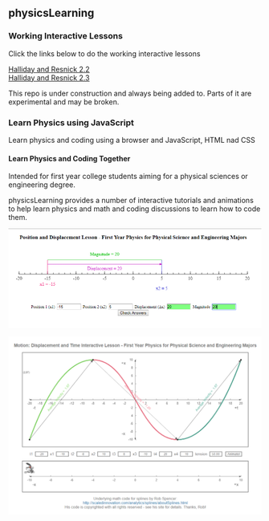 ## physicsLearning

### Working Interactive Lessons
Click the links below to do the working interactive lessons

[Halliday and Resnick 2.2][hr22]  
[Halliday and Resnick 2.3][hr23]

This repo is under construction and always being added to.  Parts of it are experimental and may be broken.

### Learn Physics using JavaScript

Learn physics and coding using a browser and JavaScript, HTML nad CSS

#### Learn Physics and Coding Together
Intended for first year college students aiming for a physical sciences or engineering
degree.

physicsLearning provides a number of interactive tutorials and animations to help learn physics
and math and coding discussions to learn how to code them.

![Screenshot1](./screenshot1.png)

![Screenshot2](./screenshot2.png)

[hr22]: https://xitalogy.github.io/physicsLearning/HallidayResnick/chapter2/2-2/hallidayResnick-2-2.html
[hr23]: https://xitalogy.github.io/physicsLearning/HallidayResnick/chapter2/2-3/hallidayResnick-2-3.html
